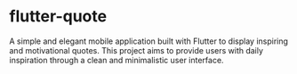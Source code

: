 # flutter-quote
A simple and elegant mobile application built with Flutter to display inspiring and motivational quotes. This project aims to provide users with daily inspiration through a clean and minimalistic user interface.
